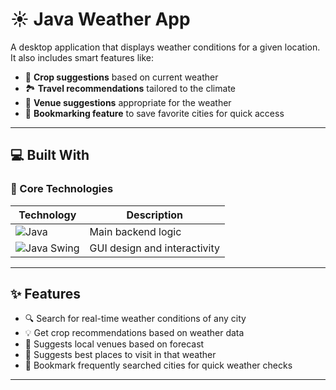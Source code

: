 # ☀️ Java Weather App

A desktop application that displays weather conditions for a given location. It also includes smart features like:

- 🌾 **Crop suggestions** based on current weather
- 🏞️ **Travel recommendations** tailored to the climate
- 📍 **Venue suggestions** appropriate for the weather
- 📌 **Bookmarking feature** to save favorite cities for quick access

---

## 💻 Built With

### 🧠 Core Technologies

| Technology | Description |
|-----------|-------------|
| ![Java](https://img.shields.io/badge/Java-ED8B00?style=for-the-badge&logo=openjdk&logoColor=white) | Main backend logic |
| ![Java Swing](https://img.shields.io/badge/Java%20Swing-007396?style=for-the-badge&logo=java&logoColor=white) | GUI design and interactivity |

---

## ✨ Features

- 🔍 Search for real-time weather conditions of any city
- 💡 Get crop recommendations based on weather data
- 🧭 Suggests local venues based on forecast
- 🧳 Suggests best places to visit in that weather
- 📌 Bookmark frequently searched cities for quick weather checks

---


